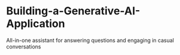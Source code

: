# Building-a-Generative-AI-Application
All-in-one assistant for answering questions and engaging in casual conversations
